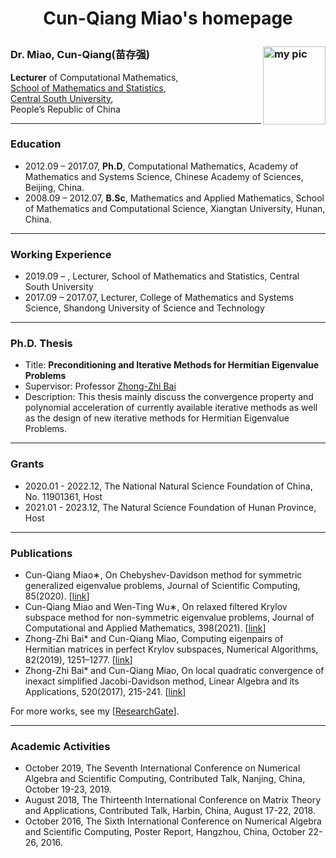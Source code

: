 <h1><p align="center"> Cun-Qiang Miao's homepage </p></h1>

### Dr. Miao, Cun-Qiang(苗存强) <img src="https://github.com/miaocunqiang/cqmiao-homepage/raw/main/img-storage/pic_head.jpg" alt="my pic" align="right" width='100px' height='125px'/> 

<b>Lecturer</b> of Computational Mathematics, <br/>
[School of Mathematics and Statistics](https://math.csu.edu.cn/), <br/>
[Central South University](http://www.csu.edu.cn/), <br/>
People’s Republic of China

---------------------------------
     
### Education
- 2012.09 – 2017.07, <b>Ph.D</b>, Computational Mathematics, Academy of Mathematics and Systems Science, Chinese Academy of Sciences, Beijing, China.
- 2008.09 – 2012.07, <b>B.Sc</b>, Mathematics and Applied Mathematics, School of Mathematics and Computational Science, Xiangtan University, Hunan, China.

---------------------------------
     
### Working Experience
- 2019.09 – , Lecturer, School of Mathematics and Statistics, Central South University
- 2017.09 – 2017.07, Lecturer, College of Mathematics and Systems Science, Shandong University of Science and Technology

---------------------------------
     
### Ph.D. Thesis
- Title: <b> Preconditioning and Iterative Methods for Hermitian Eigenvalue Problems </b>
- Supervisor: Professor [Zhong-Zhi Bai](http://lsec.cc.ac.cn/~bzz/bzzcn.html)
- Description: This thesis mainly discuss the convergence property and polynomial acceleration of currently available iterative methods as well as the design of new iterative methods for Hermitian Eigenvalue Problems.

---------------------------------
     
### Grants
- 2020.01 - 2022.12, The National Natural Science Foundation of China, No. 11901361, Host
- 2021.01 - 2023.12, The Natural Science Foundation of Hunan Province, Host

---------------------------------
     
### Publications
- Cun-Qiang Miao∗, On Chebyshev-Davidson method for symmetric generalized eigenvalue problems, Journal of Scientific Computing, 85(2020). [[link](https://doi.org/10.1007/s10915-020-01360-4)]
- Cun-Qiang Miao and Wen-Ting Wu∗, On relaxed filtered Krylov subspace method for non-symmetric eigenvalue problems, Journal of Computational and Applied Mathematics, 398(2021). [[link](https://www.sciencedirect.com/science/article/abs/pii/S0377042721003204?via%3Dihub)]
- Zhong-Zhi Bai* and Cun-Qiang Miao, Computing eigenpairs of Hermitian matrices in perfect Krylov subspaces, Numerical Algorithms, 82(2019), 1251–1277. [[link](https://doi.org/10.1007/s11075-018-00653-y)]
- Zhong-Zhi Bai* and Cun-Qiang Miao, On local quadratic convergence of inexact simplified Jacobi-Davidson method, Linear Algebra and its Applications, 520(2017), 215-241. [[link](https://www.sciencedirect.com/science/article/pii/S0024379517300460?via%3Dihub)]

For more works, see my [[ResearchGate](https://www.researchgate.net/profile/Cunqiang-Miao/publications)].

---------------------------------

### Academic Activities
- October 2019, The Seventh International Conference on Numerical Algebra and Scientific Computing, Contributed Talk, Nanjing, China, October 19-23, 2019.
- August 2018, The Thirteenth International Conference on Matrix Theory and Applications, Contributed Talk, Harbin, China, August 17-22, 2018.
- October 2016, The Sixth International Conference on Numerical Algebra and Scientific Computing, Poster Report, Hangzhou, China, October 22-26, 2016.
